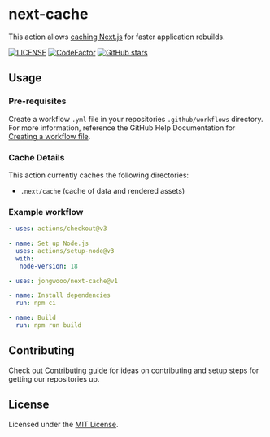 # next-cache

This action allows [caching Next.js](https://nextjs.org/docs/advanced-features/ci-build-caching) for faster application rebuilds.

[![LICENSE](https://img.shields.io/github/license/jongwooo/next-cache?color=blue)](LICENSE)
[![CodeFactor](https://www.codefactor.io/repository/github/jongwooo/next-cache/badge)](https://www.codefactor.io/repository/github/jongwooo/next-cache)
[![GitHub stars](https://img.shields.io/github/stars/jongwooo/next-cache?style=social)](https://github.com/jongwooo/next-cache)

## Usage

### Pre-requisites

Create a workflow `.yml` file in your repositories `.github/workflows` directory. For more information, reference the GitHub Help Documentation for [Creating a workflow file](https://help.github.com/en/articles/configuring-a-workflow#creating-a-workflow-file).

### Cache Details

This action currently caches the following directories:

- `.next/cache` (cache of data and rendered assets)

### Example workflow

```yaml
- uses: actions/checkout@v3

- name: Set up Node.js
  uses: actions/setup-node@v3
  with:
   node-version: 18

- uses: jongwooo/next-cache@v1

- name: Install dependencies
  run: npm ci

- name: Build
  run: npm run build
```

## Contributing

Check out [Contributing guide](.github/CONTRIBUTING.md) for ideas on contributing and setup steps for getting our repositories up.

## License

Licensed under the [MIT License](LICENSE).
